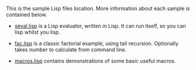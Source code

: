 This is the sample Lisp files location. More information about each sample is contained below.

* [seval.lisp](https://github.com/andrakis/alisp/blob/master/lisp/seval.lisp) is a Lisp evaluator, written in Lisp. It can run itself, so you can lisp whilst you lisp.

* [fac.lisp](https://github.com/andrakis/alisp/blob/master/lisp/fac.lisp) is a classic factorial example, using tail recursion. Optionally takes number to calculate from command line.

* [macros.lisp](https://github.com/andrakis/alisp/blob/master/lisp/macros.lisp) contains demonstrations of some basic useful macros.
